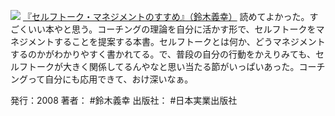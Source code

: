 [![](https://images-fe.ssl-images-amazon.com/images/I/513hw5H0u8L._SL160_.jpg)](http://www.amazon.co.jp/exec/obidos/ASIN/B00N0XOWTO/choiyaki81-22/ref=nosim)
[『セルフトーク・マネジメントのすすめ』（鈴木義幸）](http://www.amazon.co.jp/exec/obidos/ASIN/B00N0XOWTO/choiyaki81-22/ref=nosim)
読めてよかった。すごくいい本やと思う。コーチングの理論を自分に活かす形で、セルフトークをマネジメントすることを提案する本書。セルフトークとは何か、どうマネジメントするのかがわかりやすく書かれてる。で、普段の自分の行動をかえりみても、セルフトークが大きく関係してるんやなと思い当たる節がいっぱいあった。コーチングって自分にも応用できて、おけ深いなぁ。

発行：2008
著者： #鈴木義幸 
出版社： #日本実業出版社
